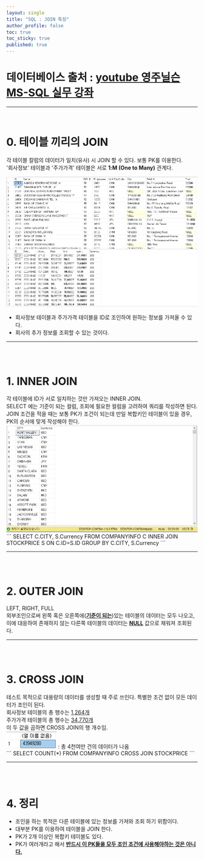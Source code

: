 ```yaml
---
layout: single
title: "SQL : JOIN 특징"
author_profile: false
toc: true
toc_sticky: true
published: true
---
```

<h1 class="notice--warning">
데이터베이스 출처 : <a href="https://www.youtube.com/playlist?list=PL1VTPqi5Xgu9pr3oK_j4ranMGEn6fKMFp" target="_blank">youtube 영주닐슨 MS-SQL 실무 강좌</a>
</h1>

<hr>
<br>

# 0. 테이블 끼리의 JOIN
<div class="notice--danger">각 테이블 칼럼의 데이터가 일치(유사) 시 JOIN 할 수 있다. 보통 PK를 이용한다.</div>
<div class="notice--danger">'회사정보' 테이블과 '주가가격' 테이블은 서로 <b>1:M (One to Many)</b> 관계다.</div>

<img src="/assets/images/SQL/SQL_TABLE1.png" alt="데이터이미지"><br>
* 회사정보 테이블과 주가가격 테이블을 ID로 조인하여 원하는 정보를 가져올 수 있다.
* 회사의 추가 정보를 조회할 수 있는 것이다.
<hr>

<br><br>

# 1. INNER JOIN
<div class="notice--danger">각 테이블에 ID가 서로 일치하는 것만 가져오는 INNER JOIN.</div>
<div class="notice--danger">SELECT 에는 기준이 되는 컬럼, 조회에 필요한 컬럼을 고려하여 쿼리를 작성하면 된다.</div>
<div class="notice--danger">JOIN 조건을 적을 때는 보통 PK가 조건이 되는데 만일 복합키인 테이블이 있을 경우, PK의 순서에 맞게 작성해야 한다.</div>
<img src="/assets/images/SQL/SQL_TABLE2.png" alt="데이터이미지"><br>
```
SELECT C.CITY, S.Currency
FROM COMPANYINFO C 
	INNER JOIN STOCKPRICE S
	ON C.ID=S.ID
GROUP BY C.CITY, S.Currency
```
<hr>

<br><br>

# 2. OUTER JOIN
<div class="notice--danger">LEFT, RIGHT, FULL</div>
<div class="notice--danger">외부조인으로써 왼쪽 혹은 오른쪽에(<b><u>기준이 되는</u></b>)있는 테이블의 데이터는 모두 나오고, 이에 대응하여 존재하지 않는 다른쪽 테이블의 데이터는 <b><u>NULL</u></b> 값으로 채워져 조회된다.</div>
<hr>

<br><br>

# 3. CROSS JOIN
<div class="notice--danger">테스트 목적으로 대용량의 데이터를 생성할 때 주로 쓰인다. 특별한 조건 없이 모든 데이터가 조인이 된다.</div>
<div class="notice--danger">회사정보 테이블의 총 행수는 <u>1,264개</u><br>
주가가격 테이블의 총 행수는 <u>34,770개</u><br>
이 두 값을 곱하면 CROSS JOIN의 행 개수임.
</div>
<img src="/assets/images/SQL/SQL_TABLE3.png" alt="데이터이미지">  : 총 4천여만 건의 데이터가 나옴<br>
```
SELECT COUNT(*)
FROM COMPANYINFO
	CROSS JOIN STOCKPRICE
```
<hr>

<br><br>

# 4. 정리
* 조인을 하는 목적은 다른 테이블에 있는 정보를 가져와 조회 하기 위함이다.
* 대부분 PK를 이용하여 테이블을 JOIN 한다.
* PK가 2개 이상인 복합키 테이블도 있다.
* PK가 여러개라고 해서 <strong><u>반드시 이 PK들을 모두 조인 조건에 사용해야하는 것은 아니다.</u></strong>
